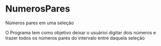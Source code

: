 # NumerosPares
Números pares em uma seleção

O Programa tem como objetivo deixar o usuárioi digitar dois números e trazer todos os números
pares do intervalo entre daquela seleção
